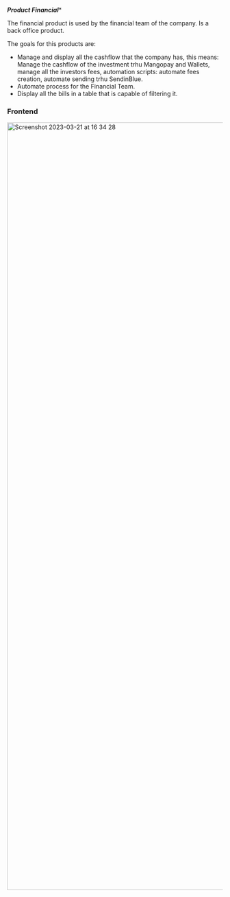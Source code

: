 ***Product Financial****

The financial product is used by the financial team of the company. Is a back office product.

The goals for this products are:  
 - Manage and display all the cashflow that the company has, this means: Manage the cashflow of the investment trhu Mangopay and Wallets, manage all the      investors fees, automation scripts: automate fees creation, automate sending trhu SendinBlue. 
 - Automate process for the Financial Team.
 - Display all the bills in a table that is capable of filtering it.



### Frontend

<img width="1788" alt="Screenshot 2023-03-21 at 16 34 28" src="https://user-images.githubusercontent.com/71946219/226662257-4ade9d4f-5cc3-406c-9e37-c906d3fd1987.png">
